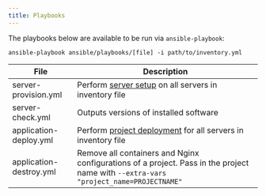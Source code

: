 ```yaml
---
title: Playbooks
---
```


The playbooks below are available to be run via `ansible-playbook`:

```shell script
ansible-playbook ansible/playbooks/[file] -i path/to/inventory.yml
```

| File | Description |
| ---- | ----------- |
| server-provision.yml | Perform [server setup](./workflow.md) on all servers in inventory file |
| server-check.yml | Outputs versions of installed software  |
| application-deploy.yml | Perform [project deployment](./workflow.md) for all servers in inventory file |
| application-destroy.yml | Remove all containers and Nginx configurations of a project. Pass in the project name with `--extra-vars "project_name=PROJECTNAME"` |

